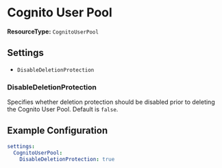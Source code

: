 # Cognito User Pool

**ResourceType:** `CognitoUserPool`

## Settings

- `DisableDeletionProtection`

### DisableDeletionProtection

Specifies whether deletion protection should be disabled prior to deleting the Cognito User Pool. Default is `false`.

## Example Configuration

```yaml
settings:
  CognitoUserPool:
    DisableDeletionProtection: true
```
